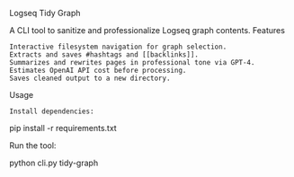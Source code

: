 Logseq Tidy Graph

A CLI tool to sanitize and professionalize Logseq graph contents.
Features

    Interactive filesystem navigation for graph selection.
    Extracts and saves #hashtags and [[backlinks]].
    Summarizes and rewrites pages in professional tone via GPT-4.
    Estimates OpenAI API cost before processing.
    Saves cleaned output to a new directory.

Usage

    Install dependencies:

pip install -r requirements.txt

Run the tool:

python cli.py tidy-graph
